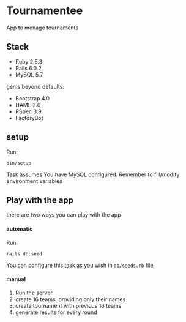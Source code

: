 # Tournamentee

App to menage tournaments

## Stack

- Ruby 2.5.3
- Rails 6.0.2
- MySQL 5.7

gems beyond defaults:

- Bootstrap 4.0
- HAML 2.0
- RSpec 3.9
- FactoryBot

## setup

Run:
```
bin/setup
```

Task assumes You have MySQL configured. Remember to fill/modify environment variables

## Play with the app

there are two ways you can play with the app

#### automatic

Run:
```
rails db:seed
```

You can configure this task as you wish in `db/seeds.rb` file

#### manual

1. Run the server
2. create 16 teams, providing only their names
3. create tournament with previous 16 teams
4. generate results for every round
